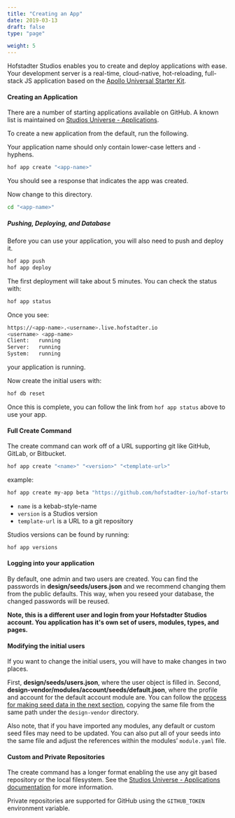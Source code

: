 ```yaml
---
title: "Creating an App"
date: 2019-03-13
draft: false
type: "page"

weight: 5
---
```


Hofstadter Studios enables you to create and deploy applications with ease.
Your development server is a real-time, cloud-native, hot-reloading, full-stack JS application
based on the [Apollo Universal Starter Kit](https://github.com/sysgears/apollo-universal-starter-kit).

#### Creating an Application

There are a number of starting applications available on GitHub.
A known list is maintained on [Studios Universe - Applications](/universe/applications).

To create a new application from the default, run the following.

Your application name should only contain lower-case letters and `-` hyphens.

```sh
hof app create "<app-name>"
```

You should see a response that indicates the app was created.

Now change to this directory.

```sh
cd "<app-name>"
```

##### Pushing, Deploying, and Database

Before you can use your application,
you will also need to push and deploy it.

```sh
hof app push
hof app deploy
```

The first deployment will take about 5 minutes.
You can check the status with:

```sh
hof app status
```

Once you see:

```sh
https://<app-name>.<username>.live.hofstadter.io
<username> <app-name>
Client:   running
Server:   running
System:   running
```

your application is running.


Now create the initial users with:

```sh
hof db reset
```

Once this is complete,
you can follow the link
from `hof app status` above
to use your app.


#### Full Create Command

The create command can work off of a URL supporting git like
GitHub, GitLab, or Bitbucket.

```sh
hof app create "<name>" "<version>" "<template-url>"
```

example:

```sh
hof app create my-app beta "https://github.com/hofstadter-io/hof-starter-app"
```

- `name` is a kebab-style-name
- `version` is a Studios version
- `template-url` is a URL to a git repository

Studios versions can be found by running:

```sh
hof app versions
```

#### Logging into your application

By default, one admin and two users are created.
You can find the passwords in __design/seeds/users.json__
and we recommend changing them from the public defaults.
This way, when you reseed your database, the changed
passwords will be reused.

__Note, this is a different user and login
from your Hofstadter Studios account.
You application has it's own set of
users, modules, types, and pages.__


#### Modifying the initial users

If you want to change the initial users,
you will have to make changes in two places.

First, __design/seeds/users.json__, where the user object is filled in.
Second, __design-vendor/modules/account/seeds/default.json__,
where the profile and account for the default account module are.
You can follow the [process for making seed data in the next section](/getting-started/designing/#adding-seed-data),
copying the same file from the same path under the `design-vendor` directory.

Also note, that if you have imported any modules,
any default or custom seed files may need to be updated.
You can also put all of your seeds into the same file
and adjust the references within the modules’ `module.yaml` file.


#### Custom and Private Repositories

The create command has a longer format enabling the use
any git based repository or the local filesystem.
See the [Studios Universe - Applications documentation](/universe/applications) for more information.

Private repositories are supported for GitHub using
the `GITHUB_TOKEN` environment variable.

